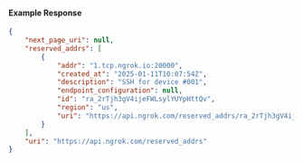 <!-- Code generated for API Clients. DO NOT EDIT. -->

#### Example Response

```json
{
	"next_page_uri": null,
	"reserved_addrs": [
		{
			"addr": "1.tcp.ngrok.io:20000",
			"created_at": "2025-01-11T10:07:54Z",
			"description": "SSH for device #001",
			"endpoint_configuration": null,
			"id": "ra_2rTjh3gV4ijeFWLsylYUYpHttQv",
			"region": "us",
			"uri": "https://api.ngrok.com/reserved_addrs/ra_2rTjh3gV4ijeFWLsylYUYpHttQv"
		}
	],
	"uri": "https://api.ngrok.com/reserved_addrs"
}
```
